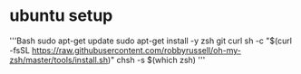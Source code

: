 # ubuntu setup
'''Bash
sudo apt-get update
sudo apt-get install -y zsh git curl
sh -c "$(curl -fsSL https://raw.githubusercontent.com/robbyrussell/oh-my-zsh/master/tools/install.sh)"
chsh -s $(which zsh)
'''

